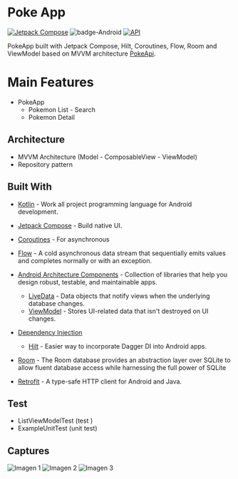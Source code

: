 # Poke App
[![Jetpack Compose](https://img.shields.io/badge/Jetpack%20Compose-1.7.6-%230075FF.svg)](https://developer.android.com/jetpack/compose)
![badge-Android](https://img.shields.io/badge/Platform-Android-brightgreen)
[![API](https://img.shields.io/badge/API-23%2B-brightgreen.svg?style=flat)](https://android-arsenal.com/api?level=23)

PokeApp built with Jetpack Compose, Hilt, Coroutines, Flow, Room and ViewModel based on MVVM architecture [PokeApi](https://pokeapi.co/). </br>

# Main Features
- PokeApp
  - Pokemon List - Search
  - Pokemon Detail


## Architecture
- MVVM Architecture (Model - ComposableView - ViewModel)
- Repository pattern


## Built With
- [Kotlin](https://kotlinlang.org/) - Work all project programming language for Android development.
- [Jetpack Compose](https://developer.android.com/jetpack/compose) - Build native UI.
- [Coroutines](https://kotlinlang.org/docs/reference/coroutines-overview.html) - For asynchronous
- [Flow](https://kotlin.github.io/kotlinx.coroutines/kotlinx-coroutines-core/kotlinx.coroutines.flow/-flow/) - A cold asynchronous data stream that sequentially emits values and completes normally or with an exception.
- [Android Architecture Components](https://developer.android.com/topic/libraries/architecture) - Collection of libraries that help you design robust, testable, and maintainable apps.
  - [LiveData](https://developer.android.com/topic/libraries/architecture/livedata) - Data objects that notify views when the underlying database changes.
  - [ViewModel](https://developer.android.com/topic/libraries/architecture/viewmodel) - Stores UI-related data that isn't destroyed on UI changes.

- [Dependency Injection](https://developer.android.com/training/dependency-injection)
  - [Hilt](https://dagger.dev/hilt) - Easier way to incorporate Dagger DI into Android apps.
- [Room](https://developer.android.com/training/data-storage/room) - The Room database provides an abstraction layer over SQLite to allow fluent database access while harnessing the full power of SQLite
- [Retrofit](https://square.github.io/retrofit/) - A type-safe HTTP client for Android and Java.

## Test
- ListViewModelTest (test )
- ExampleUnitTest (unit test)

## Captures
![Imagen 1](capture_screen/listpokemon.png)
![Imagen 2](capture_screen/detailpokemon.png)
![Imagen 3](capture_screen/search.png)